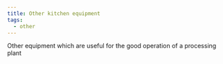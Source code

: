 ```yaml
---
title: Other kitchen equipment
tags:
  - other
---
```

O﻿ther equipment which are useful for the good operation of a processing plant